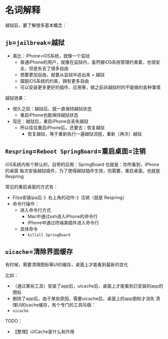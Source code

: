 # 名词解释

越狱前，要了解很多基本概念：

## `jb`=`jailbreak`=越狱

* 类比：iPhone=iOS系统，就像一个监狱
  * 普通iPhone的用户，就像在监狱内，虽然被iOS系统管理约束着，也很安全，但是失去了很多自由
  * 想要更加自由，就要从监狱中逃出来 = 越狱
  * 摆脱iOS系统的约束，拥有更多自由
  * 可以安装更多更好的插件、应用等，做之前非越狱时的不能做的各种事情

越狱效果：

* 很久之前：越狱后，就一直保持越狱状态
  * 重启iPhone也能保持越狱状态
* 现在：越狱后，重启iPhone会丢失越狱
  * 所以往往重启iPhone后，还要去：恢复越狱
    * 恢复越狱，等于重新执行一遍越狱流程，重新（再次）越狱

## `Respring`=`Reboot SpringBoard`=重启桌面=注销

iOS系统内有个默认的，自带的应用：SpringBoard
也就是：你所看到，iPhone的桌面
每次安装越狱插件，为了使得越狱插件生效，则需要，重启桌面，也就是Respring

常见的重启桌面的方式有：

* Filza安装ipa后-》右上角的动作-》注销（就是 Respring）
* 命令行操作：
  * 进入命令行方式
    * Mac中通过ssh进入iPhone的命令行
    * iPhone中通过终端类插件进入命令行
  * 具体命令
    * `killall SpringBoard`

## `uicache`=清除界面缓存

有时候，需要清理图标等UI的缓存，桌面上才能看到最新的变化

比如：

* （通过某些工具）安装了app后，uicache后，桌面上才能看到已安装的app的图标
* 删除了app后，由于某些原因，需要uicache后，桌面上的app图标才消失
清理UI的cache缓存，有个专门的工具叫做：
* `uicache`

TODO：

* 【整理】UICache是什么和作用
